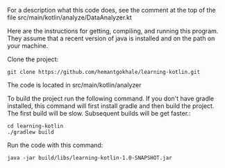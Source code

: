 For a description what this code does, see the comment at the top of the file src/main/kotlin/analyze/DataAnalyzer.kt

Here are the instructions for getting, compiling, and running this program. 
They assume that a recent version of java is installed and on the path on your machine.

Clone the project:
```
git clone https://github.com/hemantgokhale/learning-kotlin.git
```
The code is located in src/main/kotlin/analyzer

To build the project run the following command. If you don't have gradle installed, 
this command will first install gradle and then build the project. The first build will be slow.
Subsequent builds will be get faster.:
```
cd learning-kotlin
./gradlew build
```

Run the code with this command:
```
java -jar build/libs/learning-kotlin-1.0-SNAPSHOT.jar
```
